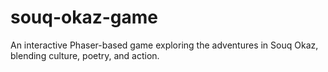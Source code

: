 # souq-okaz-game
An interactive Phaser-based game exploring the adventures in Souq Okaz, blending culture, poetry, and action.
